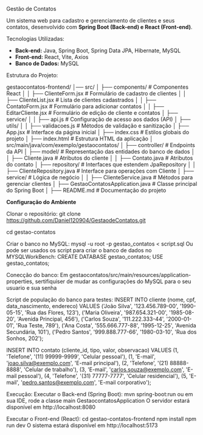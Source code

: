 Gestão de Contatos

Um sistema web para cadastro e gerenciamento de clientes e seus contatos, desenvolvido com **Spring Boot (Back-end) e React (Front-end)**.

Tecnologias Utilizadas:

- **Back-end:** Java, Spring Boot, Spring Data JPA, Hibernate, MySQL
- **Front-end:** React, Vite, Axios
- **Banco de Dados:** MySQL

Estrutura do Projeto:

gestaocontatos-frontend/
│── src/
│   ├── components/              # Componentes React
│   │   ├── ClienteForm.jsx       # Formulário de cadastro de clientes
│   │   ├── ClienteList.jsx       # Lista de clientes cadastrados
│   │   ├── ContatoForm.jsx       # Formulário para adicionar contatos
│   │   ├── EditarCliente.jsx     # Formulário de edição de cliente e contatos
│   ├── service/
│   │   ├── api.js                # Configuração de acesso aos dados (API)
│   ├── utils/
│   │   ├── validacoes.js          # Métodos de validação e sanitização
│   ├── App.jsx                   # Interface da página inicial
│   ├── index.css                 # Estilos globais do projeto
│   ├── index.html                # Estrutura HTML da aplicação
│
src/main/java/com/exemplo/gestaocontatos/
│   ├── controller/                # Endpoints da API
│   ├── model/                     # Representação das entidades do banco de dados
│   │   ├── Cliente.java           # Atributos do cliente
│   │   ├── Contato.java           # Atributos do contato
│   ├── repository/                 # Interfaces que estendem JpaRepository
│   │   ├── ClienteRepository.java  # Interface para operações com Cliente
│   ├── service/                    # Lógica de negócio
│   │   ├── ClienteService.java     # Métodos para gerenciar clientes
│   ├── GestaoContatosApplication.java # Classe principal do Spring Boot
│
├── README.md                       # Documentação do projeto



**Configuração do Ambiente**

Clonar o repositório:
git clone https://github.com/Daniel120904/GestaodeContatos.git

cd gestao-contatos

Criar o banco no MySQL:
mysql -u root -p gestao_contatos < script.sql
Ou pode ser usados os script para criar o banco de dados no MYSQLWorkBench:
CREATE DATABASE gestao_contatos;
USE gestao_contatos;

Conecção do banco:
Em gestaocontatos/src/main/resources/application-properties, sertifiquiser de mudar as configurações do MySQL para o seu usuario e sua senha

Script de população do banco para testes:
INSERT INTO cliente (nome, cpf, data_nascimento, endereco) VALUES
('João Silva', '123.456.789-00', '1990-05-15', 'Rua das Flores, 123'),
('Maria Oliveira', '987.654.321-00', '1985-08-20', 'Avenida Principal, 456'),
('Carlos Souza', '111.222.333-44', '2000-01-01', 'Rua Teste, 789'),
('Ana Costa', '555.666.777-88', '1995-12-25', 'Avenida Secundária, 101'),
('Pedro Santos', '999.888.777-66', '1980-03-10', 'Rua dos Sonhos, 202');


INSERT INTO contato (cliente_id, tipo, valor, observacao) VALUES
(1, 'Telefone', '(11) 99999-9999', 'Celular pessoal'),
(1, 'E-mail', 'joao.silva@exemplo.com', 'E-mail principal'),
(2, 'Telefone', '(21) 88888-8888', 'Celular de trabalho'),
(3, 'E-mail', 'carlos.souza@exemplo.com', 'E-mail pessoal'),
(4, 'Telefone', '(31) 77777-7777', 'Celular residencial'),
(5, 'E-mail', 'pedro.santos@exemplo.com', 'E-mail corporativo');

Execução:
Executar o Back-end (Spring Boot):
mvn spring-boot:run ou em sua IDE, rode a classe main GestaocontatosApplication
O servidor estará disponível em http://localhost:8080

Executar o Front-end (React):
cd gestao-contatos-frontend
npm install
npm run dev
O sistema estará disponível em http://localhost:5173
